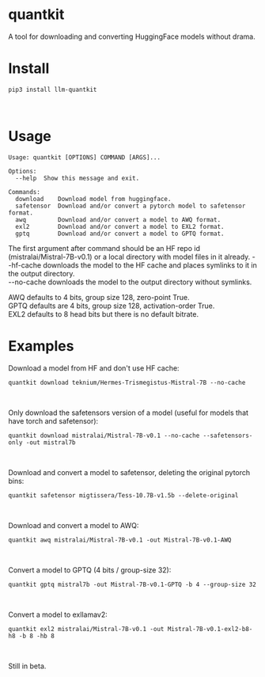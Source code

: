 # quantkit

A tool for downloading and converting HuggingFace models without drama.

# Install
```
pip3 install llm-quantkit
```
<br/>

# Usage

```
Usage: quantkit [OPTIONS] COMMAND [ARGS]...

Options:
  --help  Show this message and exit.

Commands:
  download    Download model from huggingface.
  safetensor  Download and/or convert a pytorch model to safetensor format.
  awq         Download and/or convert a model to AWQ format.
  exl2        Download and/or convert a model to EXL2 format.
  gptq        Download and/or convert a model to GPTQ format.
```

The first argument after command should be an HF repo id (mistralai/Mistral-7B-v0.1) or a local directory with model files in it already.
--hf-cache downloads the model to the HF cache and places symlinks to it in the output directory. <br/>
--no-cache downloads the model to the output directory without symlinks. <br/>

AWQ defaults to 4 bits, group size 128, zero-point True. <br />
GPTQ defaults are 4 bits, group size 128, activation-order True. <br />
EXL2 defaults to 8 head bits but there is no default bitrate. <br />

# Examples

Download a model from HF and don't use HF cache:
```
quantkit download teknium/Hermes-Trismegistus-Mistral-7B --no-cache
```
<br/>


Only download the safetensors version of a model (useful for models that have torch and safetensor):
```
quantkit download mistralai/Mistral-7B-v0.1 --no-cache --safetensors-only -out mistral7b
```
<br/>


Download and convert a model to safetensor, deleting the original pytorch bins:
```
quantkit safetensor migtissera/Tess-10.7B-v1.5b --delete-original
```
<br/>


Download and convert a model to AWQ:
```
quantkit awq mistralai/Mistral-7B-v0.1 -out Mistral-7B-v0.1-AWQ
```
<br/>


Convert a model to GPTQ (4 bits / group-size 32):
```
quantkit gptq mistral7b -out Mistral-7B-v0.1-GPTQ -b 4 --group-size 32
```
<br/>


Convert a model to exllamav2:
```
quantkit exl2 mistralai/Mistral-7B-v0.1 -out Mistral-7B-v0.1-exl2-b8-h8 -b 8 -hb 8
```
<br/>


Still in beta.
